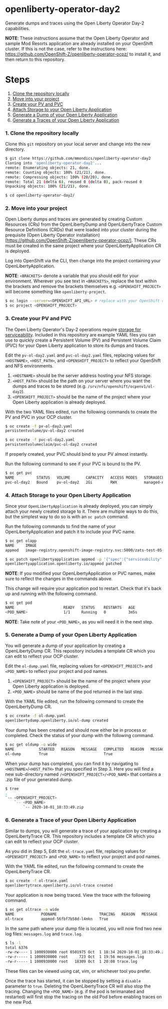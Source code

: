 # openliberty-operator-day2
Generate dumps and traces using the Open Liberty Operator Day-2 capabilities. 

**NOTE**: These instructions assume that the Open Liberty Operator and sample Mod Resorts application are already installed on your OpenShift cluster. If this is not the case, refer to the instructions here: https://github.com/OpenShift-Z/openliberty-operator-ocpz/ to install it, and then return to this repository. 

# Steps

1. [Clone the repository locally](#1-clone-the-repository-locally) 
2. [Move into your project](#2-move-into-your-project)
3. [Create your PV and PVC](#3-create-your-pv-and-pvc)
4. [Attach Storage to your Open Liberty Application](#4-attach-storage-to-your-open-liberty-application)
5. [Generate a Dump of your Open Liberty Application](#5-generate-a-dump-of-your-open-liberty-application)
6. [Generate a Traces of your Open Liberty Application](#6-generate-a-trace-of-your-open-liberty-application)

### 1. Clone the repository locally

Clone this `git` repository on your local server and change into the new directory.

```bash
$ git clone https://github.com/mmondics/openliberty-operator-day2
Cloning into 'openliberty-operator-day2'...
remote: Enumerating objects: 21, done.
remote: Counting objects: 100% (21/21), done.
remote: Compressing objects: 100% (20/20), done.
remote: Total 21 (delta 6), reused 0 (delta 0), pack-reused 0
Unpacking objects: 100% (21/21), done.

$ cd openliberty-operator-day2/
```

### 2. Move into your project

Open Liberty dumps and traces are generated by creating Custom Resources (CRs) from the OpenLibertyDump and OpenLibertyTrace Custom Resource Definitions (CRDs) that were loaded into your cluster during the prequisite (Open Liberty Operator installation)[https://github.com/OpenShift-Z/openliberty-operator-ocpz/]. These CRs must be created in the same project where your OpenLibertyApplication CR is deployed. 

Log into OpenShift via the CLI, then change into the project containing your OpenLibertyApplication. 

**NOTE**: `<BRACKETS>` denote a variable that you should edit for your environment. Wherever you see text in `<BRACKETS>`, replace the text within the brackets and remove the brackets themselves e.g. `<OPENSHIFT_PROJECT>` will become something like `openliberty-project`. 

```bash
$ oc login --server=<OPENSHIFT_API_URL> # replace with your OpenShift cluster API address. You can find it on the overview page in the OpenShift console.
$ oc project <OPENSHIFT_PROJECT>

```

### 3. Create your PV and PVC

The Open Liberty Operator's Day-2 operations require [storage for serviceability](https://github.com/OpenLiberty/open-liberty-operator/blob/master/doc/user-guide.adoc#storage-for-serviceability). Included in this repository are example YAML files you can use to quickly create a Persistent Volume (PV) and Persistent Volume Claim (PVC) for your Open Liberty application to store its dumps and traces. 

Edit the `pv-ol-day2.yaml` and `pvc-ol-day2.yaml` files, replacing values for `<HOSTNAME>`, `<HOST_PATH>`, and `<OPENSHIFT_PROJECT>` to reflect your OpenShift and NFS environments. 

1. `<HOSTNAME>` should be the server address hosting your NFS storage. 
2. `<HOST_PATH>` should be the path on your server where you want the dumps and traces to be stored (e.g. `/srv/nfs/openshift/ocpenv1/ol-day2`). 
3. `<OPENSHIFT_PROJECT>` should be the name of the project where your Open Liberty application is already deployed. 

With the two YAML files edited, run the following commands to create the PV and PVC in your OCP cluster. 

```bash
$ oc create -f pv-ol-day2.yaml 
persistentvolume/pv-ol-day2 created

$ oc create -f pvc-ol-day2.yaml 
persistentvolumeclaim/pvc-ol-day2 created
```

If properly created, your PVC should bind to your PV almost instantly. 

Run the following command to see if your PVC is bound to the PV.

```bash 
$ oc get pvc
NAME          STATUS   VOLUME       CAPACITY   ACCESS MODES   STORAGECLASS          AGE
pvc-ol-day2   Bound    pv-ol-day2   2Gi        RWX            managed-nfs-storage   3m22s
```

### 4. Attach Storage to your Open Liberty Application

Since your `OpenLibertyApplication` is already deployed, you can simply attach your newly created storage to it. There are multiple ways to do this, but the simplest way to do so is with an `oc patch` command. 

Run the following commands to find the name of your OpenLibertyApplication and patch it to include your PVC name. 

```bash
$ oc get olapp
NAME     IMAGE                                                                                            EXPOSED   RECONCILED   AGE
appmod   image-registry.openshift-image-registry.svc:5000/zats-test-05-project/app-modernization:v1.0.0   true      True         5d

$ oc patch openlibertyapplication appmod -p '{"spec":{"serviceability":{"volumeClaimName":"pvc-ol-day2"}}}' --type=merge
openlibertyapplication.openliberty.io/appmod patched
```

**NOTE**: If you modified your OpenLibertyApplication or PVC names, make sure to reflect the changes in the commands above. 

This change will require your application pod to restart. Check that it's back up and running with the following command.

```bash
$ oc get pod
NAME                      READY   STATUS    RESTARTS   AGE
<POD_NAME>                1/1     Running   0          3m5s
```

**NOTE**: Take note of your `<POD_NAME>`, as you will need it in the next step. 

### 5. Generate a Dump of your Open Liberty Application

You will generate a dump of your application by creating a OpenLibertyDump CR. This repository includes a template CR which you can edit to reflect your OCP cluster. 

Edit the `ol-dump.yaml` file, replacing values for `<OPENSHIFT_PROJECT>` and `<POD_NAME>` to reflect your project and pod names. 

1. `<OPENSHIFT_PROJECT>` should be the name of the project where your Open Liberty application is deployed.
2. `<POD_NAME>` should be name of the pod returned in the last step. 

With the YAML file edited, run the following command to create the OpenLibertyDump CR. 

```bash
$ oc create -f ol-dump.yaml 
openlibertydump.openliberty.io/ol-dump created
```

Your dump has been created and should now either be in process or completed. Check the status of your dump with the following command. 
```bash
$ oc get oldump -o wide
NAME           STARTED   REASON   MESSAGE   COMPLETED   REASON   MESSAGE   DUMP FILE
ol-dump        True                         True                           /serviceability/zats-test-05-project/appmod-864b8fb98f-ksq9g/2020-10-01_18:33:49.zip
```

When your dump has completed, you can find it by navigating to `<HOSTNAME>`/`<HOST_PATH>` that you specified in Step 3. Here you will find a new sub-directory named `/<OPENSHIFT_PROJECT>/<POD_NAME>` that contains a .zip file of your generated dump. 

```bash
$ tree
.
`-- <OPENSHIFT_PROJECT>
    `-- <POD_NAME>
        `-- 2020-10-01_18:33:49.zip
```

### 6. Generate a Trace of your Open Liberty Application

Similar to dumps, you will generate a trace of your application by creating a OpenLibertyTrace CR. This repository includes a template CR which you can edit to reflect your OCP cluster. 

As you did in Step 5, Edit the `ol-trace.yaml` file, replacing values for `<OPENSHIFT_PROJECT>` and `<POD_NAME>` to reflect your project and pod names. 

With the YAML file edited, run the following command to create the OpenLibertyTrace CR. 

```bash
$ oc create -f ol-trace.yaml 
openlibertytrace.openliberty.io/ol-trace created
```

Your application is now being traced. View the trace with the following command. 
```bash
$ oc get oltrace -o wide
NAME            PODNAME                   TRACING   REASON   MESSAGE
ol-trace        appmod-56fbf7b58d-l4mkn   True       
```

In the same path where your dump file is located, you will now find two new log files: `messages.log` and `trace.log`. 
```bash
$ ls -l
total 6376
-rw-rw---- 1 1000930000 root 6501975 Oct  1 18:34 2020-10-01_18:33:49.zip
-rw-r----- 1 1000930000 root     723 Oct  1 19:56 messages.log
-rw-r----- 1 1000930000 root   18309 Oct  1 20:08 trace.log
```
These files can be viewed using cat, vim, or whichever tool you prefer. 

Once the trace has started, it can be stopped by setting a `disable` parameter to `true`. Deleting the OpenLibertyTrace CR will also stop the tracing. Changing the `<POD_NAME>` (e.g. if the pod is terimanated and restarted) will first stop the tracing on the old Pod before enabling traces on the new Pod.
